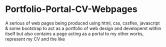 # Portfolio-Portal-CV-Webpages
 A serious of web pages being produced using html, css, cssflex, javascript & some bootstrap to act as a portfolio of web design and developemt within itself but also contains a page acting as a portal to my other works, represent my CV and the like
